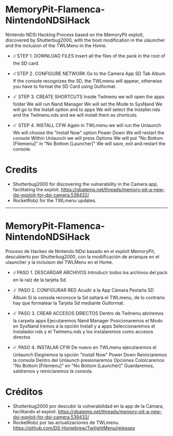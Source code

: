 # MemoryPit-Flamenca-NintendoNDSiHack
Nintendo NDSi Hacking Process based on the MemoryPit exploit, discovered by Shutterbug2000, with the boot modification in the ulauncher and the inclusion of the TWLMenu in the Home.
- ☄️STEP 1. DOWNLOAD FILES
Insert all the files of the pack in the root of the SD card.

- ☄️STEP 2. CONFIGURE NETWORK
Go to the Camera App
SD Tab
Album
If the console recognizes the SD, the TWLmenu will appear, otherwise you have to format the SD Card using Guiformat.

- ☄️ STEP 3. CREATE SHORTCUTS
Inside Twlmenu we will open the apps folder
We will run Nand Manager
We will set the Mode to SysNand
We will go to the Install option and to apps
We will select the Installer.nds and the Twlmenu.nds and we will install them as shortcuts
​
- ☄️ STEP 4. INSTALL CFW
Again in TWLmenu we will run the Unlaunch
We will choose the "Install Now" option
Power Down
We will restart the console
Within Unlaunch we will press Options
We will put "No Bottom [Filemenu]" in "No Bottom [Launcher]"
We will save, exit and restart the console.

# Credits
- Shutterbug2000 for discovering the vulnerability in the Camera app, facilitating the exploit. https://gbatemp.net/threads/memory-pit-a-new-dsi-exploit-for-dsi-camera.539432/
- RocketRobz for the TWLmenu updates.

___________________________

# MemoryPit-Flamenca-NintendoNDSiHack
Proceso de Hackeo de Nintendo NDsi basado en el exploit MemoryPit, descubierto por Shutterbug2000, con la modiificación de arranque en el ulauncher y la incluison del TWLMenu en el Home. 
- ☄️PASO 1. DESCARGAR ARCHIVOS 
Introducir todos los archivos del pack en la raíz de la tarjeta Sd.

- ☄️ PASO 2. CONFIGURAR RED
Acudir a la App Cámara
Pestaña SD
Álbum
Si la consola reconoce la Sd saltará el TWLmenu, de lo contrario hay que formatear la Tarjeta Sd mediante Guiformat. 

- ☄️ PASO 3. CREAR ACCESOS DIRECTOS
Dentro de Twlmenu abriremos la carpeta apps
Ejecutaremos Nand Manager
Posicionaremos el Modo en SysNand
Iremos a la opción Install y a apps
Seleccionaremos el Instalador.nds y el Twlmenu.nds y los instalaremos como accesos directos
​
- ☄️ PASO 4. INSTALAR CFW
De nuevo en TWLmenu ejecutaremos el Unlaunch
Elegiremos la opción "Install Now"
Power Down
Reiniciaremos la consola
Dentro del Unlaunch presionaremos Opciones
Cololcaremos "No Bottom [Filemenu]" en "No Bottom [Launcher]"
Guardaremos, saldremos y reiniciaremos la consola.


# Créditos
- Shutterbug2000 por descubir la vulnerabilidad en la app de la Cámara, facilitando el exploit. https://gbatemp.net/threads/memory-pit-a-new-dsi-exploit-for-dsi-camera.539432/
- RocketRobz por las actualizaciones de TWLmenu. https://github.com/DS-Homebrew/TwilightMenu/releases

